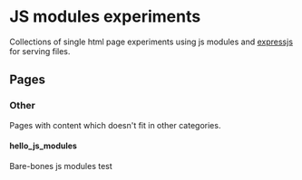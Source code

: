 # JS modules experiments

Collections of single html page experiments using js modules and [expressjs](http://expressjs.com/) for serving files.

## Pages

### Other

Pages with content which doesn't fit in other categories.

#### hello_js_modules

Bare-bones js modules test
